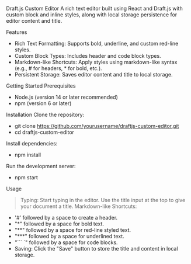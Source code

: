Draft.js Custom Editor
A rich text editor built using React and Draft.js with custom block and inline styles, along with local storage persistence for editor content and title.

Features
- Rich Text Formatting: Supports bold, underline, and custom red-line styles.
- Custom Block Types: Includes header and code block types.
- Markdown-like Shortcuts: Apply styles using markdown-like syntax (e.g., # for headers, * for bold, etc.).
- Persistent Storage: Saves editor content and title to local storage.

Getting Started
Prerequisites
- Node.js (version 14 or later recommended)
- npm (version 6 or later)

Installation
Clone the repository:
- git clone https://github.com/yourusername/draftjs-custom-editor.git
- cd draftjs-custom-editor

Install dependencies:
- npm install

Run the development server:
- npm start

Usage
> Typing: Start typing in the editor. Use the title input at the top to give your document a title.
> Markdown-like Shortcuts:
- '#' followed by a space to create a header.
- "*" followed by a space for bold text.
- "**" followed by a space for red-line styled text.
- "***" followed by a space for underlined text.
- "``` `" followed by a space for code blocks.
- Saving: Click the "Save" button to store the title and content in local storage.
